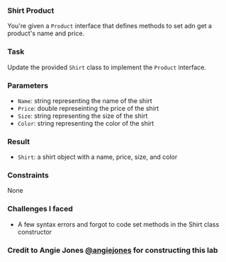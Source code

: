 ### Shirt Product
You're given a ```Product``` interface that defines methods to set adn get a product's name and price.

### Task
Update the provided ```Shirt``` class to implement the ```Product``` interface.

### Parameters
- ```Name```: string representing the name of the shirt
- ```Price```: double represeinting the price of the shirt
- ```Size```: string representing the size of the shirt
- ```Color```: string representing the color of the shirt

### Result
- ```Shirt```: a shirt object with a name, price, size, and color

### Constraints
None

### Challenges I faced
- A few syntax errors and forgot to code set methods in the Shirt class constructor

### Credit to Angie Jones [@angiejones](https://github.com/angiejones) for constructing this lab
